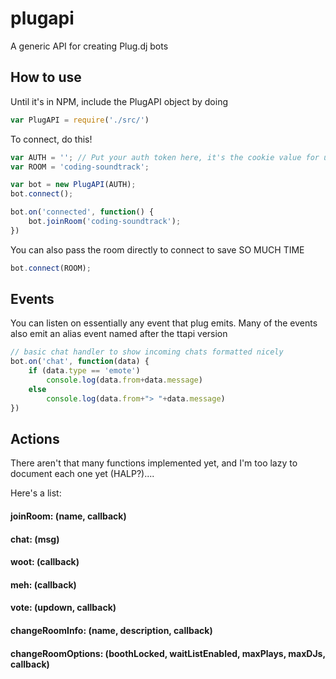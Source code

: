 plugapi
=======

A generic API for creating Plug.dj bots


## How to use
Until it's in NPM, include the PlugAPI object by doing

```js
var PlugAPI = require('./src/')
```

To connect, do this!

```js
var AUTH = ''; // Put your auth token here, it's the cookie value for usr
var ROOM = 'coding-soundtrack';

var bot = new PlugAPI(AUTH);
bot.connect();

bot.on('connected', function() {
	bot.joinRoom('coding-soundtrack');
})
```

You can also pass the room directly to connect to save SO MUCH TIME
```js
bot.connect(ROOM);
```

## Events
You can listen on essentially any event that plug emits. Many of the events also emit an alias event named after the ttapi version
```js
// basic chat handler to show incoming chats formatted nicely
bot.on('chat', function(data) {
	if (data.type == 'emote')
		console.log(data.from+data.message)
	else
		console.log(data.from+"> "+data.message)
})
```

## Actions
There aren't that many functions implemented yet, and I'm too lazy to document each one yet (HALP?)....

Here's a list:
####	joinRoom: (name, callback)
####	chat: (msg)
####	woot: (callback)
####	meh: (callback)
####	vote: (updown, callback)
####	changeRoomInfo: (name, description, callback)
####	changeRoomOptions: (boothLocked, waitListEnabled, maxPlays, maxDJs, callback)